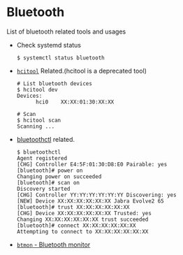 # Bluetooth
List of bluetooth related tools and usages

* Check systemd status
  ```
  $ systemctl status bluetooth
  ```
* [`hcitool`](https://linux.die.net/man/1/hcitool) Related.(hcitool is a deprecated tool)
  ```
  # List bluetooth devices
  $ hcitool dev
  Devices:
        hci0    XX:XX:01:30:XX:XX

  # Scan
  $ hcitool scan
  Scanning ...
  ```
* [bluetoothctl](https://wiki.archlinux.org/title/bluetooth) related.
  ```
  $ bluetoothctl
  Agent registered
  [CHG] Controller E4:5F:01:30:D8:E0 Pairable: yes
  [bluetooth]# power on
  Changing power on succeeded
  [bluetooth]# scan on
  Discovery started
  [CHG] Controller YY:YY:YY:YY:YY:YY Discovering: yes
  [NEW] Device XX:XX:XX:XX:XX:XX Jabra Evolve2 65
  [bluetooth]# trust XX:XX:XX:XX:XX:XX
  [CHG] Device XX:XX:XX:XX:XX:XX Trusted: yes
  Changing XX:XX:XX:XX:XX:XX trust succeeded
  [bluetooth]# connect XX:XX:XX:XX:XX:XX
  Attempting to connect to XX:XX:XX:XX:XX:XX
  ```
* [`btmon` - Bluetooth monitor](https://manpages.ubuntu.com/manpages/xenial/man1/btmon.1.html)
